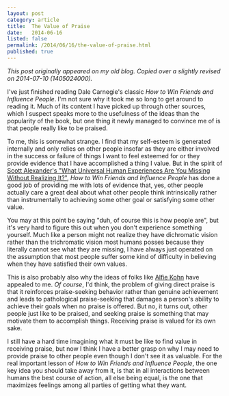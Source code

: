 ```yaml
---
layout: post
category: article
title:  The Value of Praise
date:   2014-06-16
listed: false
permalink: /2014/06/16/the-value-of-praise.html
published: true
---
```

*This post originally appeared on my old blog. Copied over a slightly revised on 2014-07-10 (1405024000).*

I've just finished reading Dale Carnegie's classic *How to Win Friends and Influence People*. I'm not sure why it took me so long to get around to reading it. Much of its content I have picked up through other sources, which I suspect speaks more to the usefulness of the ideas than the popularity of the book, but one thing it newly managed to convince me of is that people really like to be praised.

To me, this is somewhat strange. I find that my self-esteem is generated internally and only relies on other people insofar as they are either involved in the success or failure of things I want to feel esteemed for or they provide evidence that I have accomplished a thing I value. But in the spirit of [Scott Alexander's "What Universal Human Experiences Are You Missing Without Realizing It?"](http://slatestarcodex.com/2014/03/17/what-universal-human-experiences-are-you-missing-without-realizing-it/), *How to Win Friends and Influence People* has done a good job of providing me with lots of evidence that, yes, other people actually care a great deal about what other people think intrinsically rather than instrumentally to achieving some other goal or satisfying some other value.

You may at this point be saying "duh, of course this is how people are", but it's very hard to figure this out when you don't experience something yourself. Much like a person might not realize they have dichromatic vision rather than the trichromatic vision most humans posses because they literally cannot see what they are missing, I have always just operated on the assumption that most people suffer some kind of difficulty in believing when they have satisfied their own values.

This is also probably also why the ideas of folks like [Alfie Kohn](http://www.alfiekohn.org/) have appealed to me. *Of course*, I'd think, the problem of giving direct praise is that it reinforces praise-seeking behavior rather than genuine achievement and leads to pathological praise-seeking that damages a person's ability to achieve their goals when no praise is offered. But no, it turns out, other people just like to be praised, and seeking praise is something that may motivate them to accomplish things. Receiving praise is valued for its own sake.

I still have a hard time imagining what it must be like to find value in receiving praise, but now I think I have a better grasp on why I may need to provide praise to other people even though I don't see it as valuable. For the real important lesson of *How to Win Friends and Influence People*, the one key idea you should take away from it, is that in all interactions between humans the best course of action, all else being equal, is the one that maximizes feelings among all parties of getting what they want.

